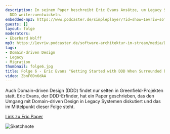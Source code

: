 ```yaml
---
description: In seinem Paper beschreibt Eric Evans Ansätze, um Legacy Software mit
  DDD weiterzuentwickeln.
embedded-mp3: https://www.podcaster.de/simpleplayer/?id=show~1evriw~software-architektur-im-stream~pod-5fa4466182a19051624530&v=1615320719
guests: []
layout: folge
moderators:
- Eberhard Wolff
mp3: https://1evriw.podcaster.de/software-architektur-im-stream/media/DDDLegacyEricEvans.mp3
tags:
- Domain-driven Design
- Legacy
- Migration
thumbnail: folge6.jpg
title: Folge 6 - Eric Evans "Getting Started with DDD When Surrounded by Legacy Systems"
video: ZbnF0Dn6dAA
---
```


Auch Domain-driven Design (DDD) findet nur selten in Greenfield-Projekten
statt. Eric Evans, der DDD-Erfinder, hat ein Paper geschrieben, das
den Umgang mit Domain-driven Design in Legacy Systemen
diskutiert und das im Mittelpunkt dieser Folge steht.

[Link zu Eric Paper](https://www.domainlanguage.com/ddd/surrounded-by-legacy-software/)

![Sketchnote](/sketchnotes/folge6.jpg "Sketchnote")
